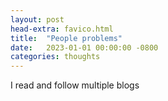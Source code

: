 ```yaml
---
layout: post
head-extra: favico.html
title:  "People problems"
date:   2023-01-01 00:00:00 -0800
categories: thoughts
---
```


I read and follow multiple blogs
